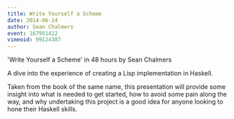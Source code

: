 ```yaml
---
title: Write Yourself a Scheme
date: 2014-06-24
author: Sean Chalmers
event: 167951422
vimeoid: 99124387
---
```

'Write Yourself a Scheme' in 48 hours by Sean Chalmers

A dive into the experience of creating a Lisp implementation in Haskell.

Taken from the book of the same name, this presentation will provide some
insight into what is needed to get started, how to avoid some pain along the
way, and why undertaking this project is a good idea for anyone looking to hone
their Haskell skills.
